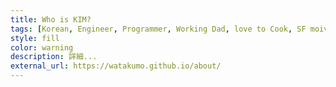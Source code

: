```yaml
---
title: Who is KIM?
tags: [Korean, Engineer, Programmer, Working Dad, love to Cook, SF moive fan ]
style: fill
color: warning
description: 詳細...
external_url: https://watakumo.github.io/about/
---
```

